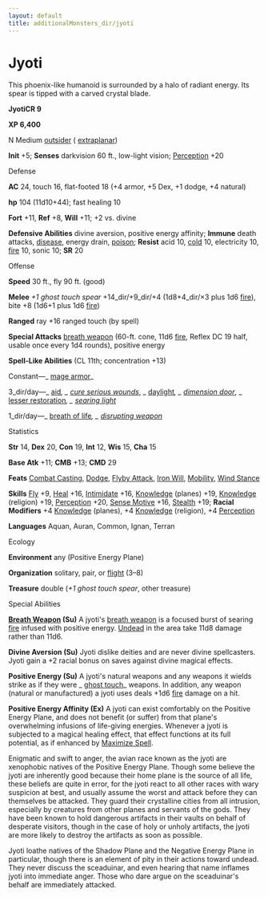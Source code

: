 ```yaml
---
layout: default
title: additionalMonsters_dir/jyoti
---
```

# Jyoti

This phoenix-like humanoid is surrounded by a halo of radiant energy. Its spear is tipped with a carved crystal blade.

**JyotiCR 9**

**XP 6,400**

N Medium [outsider](monsters_dir/creatureTypes#_outsider) ( [extraplanar](monsters_dir/creatureTypes#_extraplanar-subtype))

**Init** +5; **Senses** darkvision 60 ft., low-light vision; [Perception](additionalMonsters_dir/../skills_dir/perception#_perception) +20

Defense

**AC** 24, touch 16, flat-footed 18 (+4 armor, +5 Dex, +1 dodge, +4 natural)

**hp** 104 (11d10+44); fast healing 10

**Fort** +11, **Ref** +8, **Will** +11; +2 vs. divine

**Defensive Abilities** divine aversion, positive energy affinity; **Immune** death attacks, [disease](monsters_dir/universalMonsterRules#_disease-(ex-or-su)), energy drain, [poison](monsters_dir/universalMonsterRules#_poison-(ex-or-su)); **Resist** acid 10, [cold](monsters_dir/creatureTypes#_cold-subtype) 10, electricity 10, [fire](monsters_dir/creatureTypes#_fire-subtype) 10, sonic 10; **SR** 20

Offense

**Speed** 30 ft., fly 90 ft. (good)

**Melee** _+1 ghost touch spear_ +14_dir/+9_dir/+4 (1d8+4_dir/×3 plus 1d6 [fire](monsters_dir/creatureTypes#_fire-subtype)), bite +8 (1d6+1 plus 1d6 [fire](monsters_dir/creatureTypes#_fire-subtype))

**Ranged** ray +16 ranged touch (by spell)

**Special Attacks** [breath weapon](monsters_dir/universalMonsterRules#_breath-weapon) (60-ft. cone, 11d6 [fire](monsters_dir/creatureTypes#_fire-subtype), Reflex DC 19 half, usable once every 1d4 rounds), positive energy

**Spell-Like Abilities** (CL 11th; concentration +13)

Constant—_ [mage armor](additionalMonsters_dir/../spells_dir/mageArmor#_mage-armor)_

3_dir/day—_ [aid](additionalMonsters_dir/../spells_dir/aid#_aid)_, _ [cure serious wounds](additionalMonsters_dir/../spells_dir/cureSeriousWounds#_cure-serious-wounds)_, _ [daylight](additionalMonsters_dir/../spells_dir/daylight#_daylight)_, _ [dimension door](additionalMonsters_dir/../spells_dir/dimensionDoor#_dimension-door)_, _ [lesser restoration](additionalMonsters_dir/../spells_dir/restoration#_restoration-lesser)_, _ [searing light](additionalMonsters_dir/../spells_dir/searingLight#_searing-light)_

1_dir/day—_ [breath of life](additionalMonsters_dir/../spells_dir/breathOfLife#_breath-of-life)_, _ [disrupting weapon](additionalMonsters_dir/../spells_dir/disruptingWeapon#_disrupting-weapon)_

Statistics

**Str** 14, **Dex** 20, **Con** 19, **Int** 12, **Wis** 15, **Cha** 15

**Base Atk** +11; **CMB** +13; **CMD** 29

**Feats** [Combat Casting](additionalMonsters_dir/../feats#_combat-casting), [Dodge](additionalMonsters_dir/../feats#_dodge), [Flyby Attack](additionalMonsters_dir/../monsters_dir/monsterFeats#_flyby-attack), [Iron Will](additionalMonsters_dir/../feats#_iron-will), [Mobility](additionalMonsters_dir/../feats#_mobility), [Wind Stance](additionalMonsters_dir/../feats#_wind-stance)

**Skills** [Fly](additionalMonsters_dir/../skills_dir/fly#_fly) +9, [Heal](additionalMonsters_dir/../skills_dir/heal#_heal) +16, [Intimidate](additionalMonsters_dir/../skills_dir/intimidate#_intimidate) +16, [Knowledge](additionalMonsters_dir/../skills_dir/knowledge#_knowledge) (planes) +19, [Knowledge](additionalMonsters_dir/../skills_dir/knowledge#_knowledge) (religion) +19, [Perception](additionalMonsters_dir/../skills_dir/perception#_perception) +20, [Sense Motive](additionalMonsters_dir/../skills_dir/senseMotive#_sense-motive) +16, [Stealth](additionalMonsters_dir/../skills_dir/stealth#_stealth) +19; **Racial Modifiers** +4 [Knowledge](additionalMonsters_dir/../skills_dir/knowledge#_knowledge) (planes), +4 [Knowledge](additionalMonsters_dir/../skills_dir/knowledge#_knowledge) (religion), +4 [Perception](additionalMonsters_dir/../skills_dir/perception#_perception)

**Languages** Aquan, Auran, Common, Ignan, Terran

Ecology

**Environment** any (Positive Energy Plane)

**Organization** solitary, pair, or [flight](monsters_dir/universalMonsterRules#_flight-(ex,-sp,-or-su)) (3–8)

**Treasure** double (_+1 ghost touch spear_, other treasure)

Special Abilities

**[Breath Weapon](monsters_dir/universalMonsterRules#_breath-weapon) (Su)** A jyoti's [breath weapon](monsters_dir/universalMonsterRules#_breath-weapon) is a focused burst of searing [fire](monsters_dir/creatureTypes#_fire-subtype) infused with positive energy. [Undead](monsters_dir/creatureTypes#_undead) in the area take 11d8 damage rather than 11d6.

**Divine Aversion (Su)** Jyoti dislike deities and are never divine spellcasters. Jyoti gain a +2 racial bonus on saves against divine magical effects.

**Positive Energy (Su)** A jyoti's natural weapons and any weapons it wields strike as if they were _ [ghost touch](additionalMonsters_dir/../magicItems_dir/weapons#_weapons-ghost-touch)_ weapons. In addition, any weapon (natural or manufactured) a jyoti uses deals +1d6 [fire](monsters_dir/creatureTypes#_fire-subtype) damage on a hit.

**Positive Energy Affinity (Ex)** A jyoti can exist comfortably on the Positive Energy Plane, and does not benefit (or suffer) from that plane's overwhelming infusions of life-giving energies. Whenever a jyoti is subjected to a magical healing effect, that effect functions at its full potential, as if enhanced by [Maximize Spell](additionalMonsters_dir/../feats#_maximize-spell).

Enigmatic and swift to anger, the avian race known as the jyoti are xenophobic natives of the Positive Energy Plane. Though some believe the jyoti are inherently good because their home plane is the source of all life, these beliefs are quite in error, for the jyoti react to all other races with wary suspicion at best, and usually assume the worst and attack before they can themselves be attacked. They guard their crystalline cities from all intrusion, especially by creatures from other planes and servants of the gods. They have been known to hold dangerous artifacts in their vaults on behalf of desperate visitors, though in the case of holy or unholy artifacts, the jyoti are more likely to destroy the artifacts as soon as possible.

Jyoti loathe natives of the Shadow Plane and the Negative Energy Plane in particular, though there is an element of pity in their actions toward undead. They never discuss the sceaduinar, and even hearing that name inflames jyoti into immediate anger. Those who dare argue on the sceaduinar's behalf are immediately attacked.

